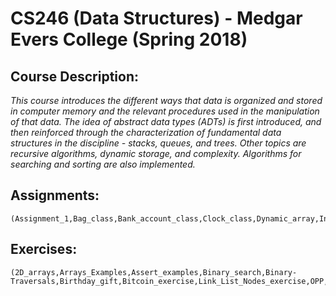 # CS246 (Data Structures) - Medgar Evers College (Spring 2018)
##  Course Description:
*_This course introduces the different ways that data is organized 
and stored in computer memory and the relevant procedures 
used in the manipulation of that data. The idea of abstract data 
types (ADTs) is first introduced, and then reinforced through the 
characterization of fundamental data structures in the discipline - 
stacks, queues, and trees. Other topics are recursive algorithms, 
dynamic storage, and complexity. Algorithms for searching and 
sorting are also implemented._*
## Assignments:
```
(Assignment_1,Bag_class,Bank_account_class,Clock_class,Dynamic_array,Inheritance_class,Linked_list,Point_class,Sets_class)
```
## Exercises:
```
(2D_arrays,Arrays_Examples,Assert_examples,Binary_search,Binary-Traversals,Birthday_gift,Bitcoin_exercise,Link_List_Nodes_exercise,OPP,Queue,Recursion,Sort_list,Stack,Template)
```
